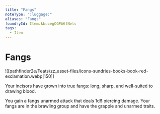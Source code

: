 ```yaml
---
title: "Fangs"
noteType: ":luggage:"
aliases: "Fangs"
foundryId: Item.kbucegOGPA6fNvls
tags:
  - Item
---
```


# Fangs
![[pathfinder2e/Feats/zz_asset-files/icons-sundries-books-book-red-exclamation.webp|150]]

Your incisors have grown into true fangs: long, sharp, and well-suited to drawing blood.

You gain a fangs unarmed attack that deals 1d6 piercing damage. Your fangs are in the brawling group and have the grapple and unarmed traits.
